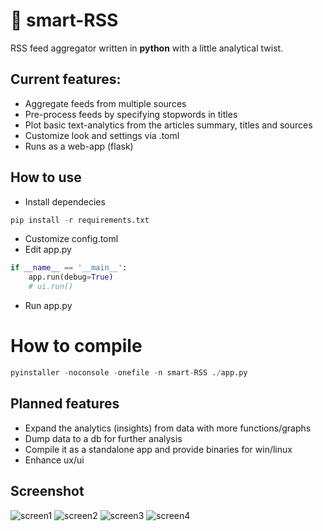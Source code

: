 # 📰 smart-RSS

RSS feed aggregator written in **python** with a little analytical twist. 

## Current features:

- Aggregate feeds from multiple sources
- Pre-process feeds by specifying stopwords in titles
- Plot basic text-analytics from the articles summary, titles and sources
- Customize look and settings via .toml
- Runs as a web-app (flask)

## How to use 
- Install dependecies
```python
pip install -r requirements.txt
```
- Customize config.toml
- Edit app.py
```python
if __name__ == '__main__':
    app.run(debug=True)
    # ui.run()
```
- Run app.py

# How to compile
```python
pyinstaller -noconsole -onefile -n smart-RSS ./app.py
```

## Planned features
- Expand the analytics (insights) from  data with more functions/graphs
- Dump data to a db for further analysis
- Compile it as a standalone app and provide binaries for win/linux
- Enhance ux/ui


## Screenshot
![screen1](https://github.com/raphael2692/smart-RSS/tree/master/screen/screen1.png?raw=true)
![screen2](https://github.com/raphael2692/smart-RSS/tree/master/screen/screen2.png?raw=true)
![screen3](https://github.com/raphael2692/smart-RSS/tree/master/screen/screen3.png?raw=true)
![screen4](https://github.com/raphael2692/smart-RSS/tree/master/screen/screen4.png?raw=true)
